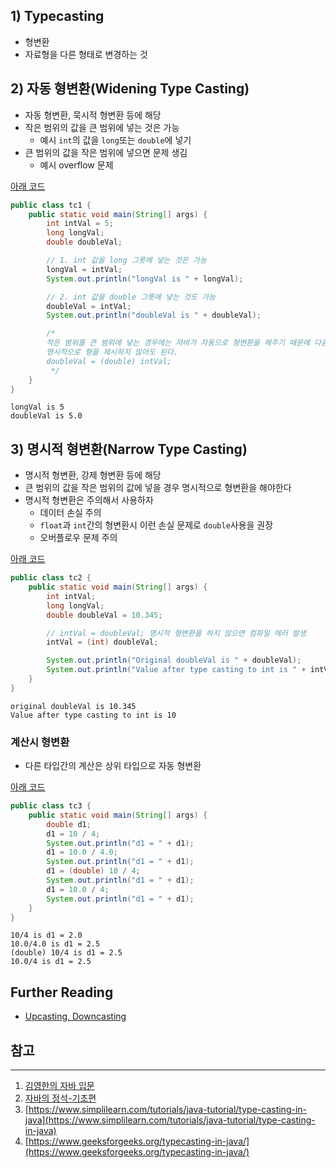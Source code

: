 ## 1) Typecasting

* 형변환
* 자료형을 다른 형태로 변경하는 것

## 2) 자동 형변환(Widening Type Casting)

* 자동 형변환, 묵시적 형변환 등에 해당
* 작은 범위의 값을 큰 범위에 넣는 것은 가능
  * 예시 ```int```의 값을 ```long```또는 ```double```에 넣기
* 큰 범위의 값을 작은 범위에 넣으면 문제 생김
  * 예시 overflow 문제

[아래 코드](https://github.com/seungki1011/Data-Engineering/blob/main/java/start-java/src/main/java/de/java/typecasting/tc1.java)

```java
public class tc1 {
    public static void main(String[] args) {
        int intVal = 5;
        long longVal;
        double doubleVal;

        // 1. int 값을 long 그릇에 넣는 것은 가능
        longVal = intVal;
        System.out.println("longVal is " + longVal);

        // 2. int 값을 double 그릇에 넣는 것도 가능
        doubleVal = intVal;
        System.out.println("doubleVal is " + doubleVal);

        /*
        작은 범위를 큰 범위에 넣는 경우에는 자바가 자동으로 형변환을 해주기 때문에 다음과 같이
        명시적으로 형을 제시하지 않아도 된다.
        doubleVal = (double) intVal;
         */
    }
}
```

```
longVal is 5
doubleVal is 5.0
```

## 3) 명시적 형변환(Narrow Type Casting)

* 명시적 형변환, 강제 형변환 등에 해당
* 큰 범위의 값을 작은 범위의 값에 넣을 경우 명시적으로 형변환을 해야한다
* 명시적 형변환은 주의해서 사용하자
  * 데이터 손실 주의
  * ```float```과 ```int```간의 형변환시 이런 손실 문제로 ```double```사용을 권장
  * 오버플로우 문제 주의

[아래 코드](https://github.com/seungki1011/Data-Engineering/blob/main/java/start-java/src/main/java/de/java/typecasting/tc2.java)

```java
public class tc2 {
    public static void main(String[] args) {
        int intVal;
        long longVal;
        double doubleVal = 10.345;

        // intVal = doubleVal; 명시적 형변환을 하지 않으면 컴파일 에러 발생
        intVal = (int) doubleVal;

        System.out.println("Original doubleVal is " + doubleVal);
        System.out.println("Value after type casting to int is " + intVal);
    }
}
```

```
original doubleVal is 10.345
Value after type casting to int is 10
```

### 계산시 형변환

* 다른 타입간의 계산은 상위 타입으로 자동 형변환

[아래 코드](https://github.com/seungki1011/Data-Engineering/blob/main/java/start-java/src/main/java/de/java/typecasting/tc3.java)

```java
public class tc3 {
    public static void main(String[] args) {
        double d1;
        d1 = 10 / 4;
        System.out.println("d1 = " + d1);
        d1 = 10.0 / 4.0;
        System.out.println("d1 = " + d1);
        d1 = (double) 10 / 4;
        System.out.println("d1 = " + d1);
        d1 = 10.0 / 4;
        System.out.println("d1 = " + d1);
    }
}
```

```
10/4 is d1 = 2.0
10.0/4.0 is d1 = 2.5
(double) 10/4 is d1 = 2.5
10.0/4 is d1 = 2.5
```



## Further Reading

* [Upcasting, Downcasting](https://www.geeksforgeeks.org/typecasting-in-java/)



## 참고

---

1. [김영한의 자바 입문](https://www.inflearn.com/course/%EA%B9%80%EC%98%81%ED%95%9C%EC%9D%98-%EC%9E%90%EB%B0%94-%EC%9E%85%EB%AC%B8)
1. [자바의 정석-기초편](https://www.youtube.com/user/MasterNKS)
1. [https://www.simplilearn.com/tutorials/java-tutorial/type-casting-in-java](https://www.simplilearn.com/tutorials/java-tutorial/type-casting-in-java)
1. [https://www.geeksforgeeks.org/typecasting-in-java/](https://www.geeksforgeeks.org/typecasting-in-java/)